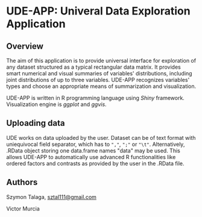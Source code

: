 UDE-APP: Univeral Data Exploration Application
==============================================

Overview
--------
The aim of this application is to provide universal interface for exploration of any dataset structured as a typical rectangular data matrix.
It provides smart numerical and visual summaries of variables' distributions, including joint distributions of up to three variables.
UDE-APP recognizes variables' types and choose an appropriate means of summarization and visualization.

UDE-APP is written in R programming language using _Shiny_ framework. Visualization engine is _ggplot_ and _ggvis_.

Uploading data
--------------
UDE works on data uploaded by the user. Dataset can be of text format with uniequivocal field separator, which has to `","`, `";"` or `"\t"`.
Alternatively, .RData object storing one data.frame names "data" may be used. This allows UDE-APP to automatically use advanced R functionalities like ordered factors and contrasts as provided by the user in the .RData file.

Authors
-------
Szymon Talaga, sztal111@gmail.com

Victor Murcia
